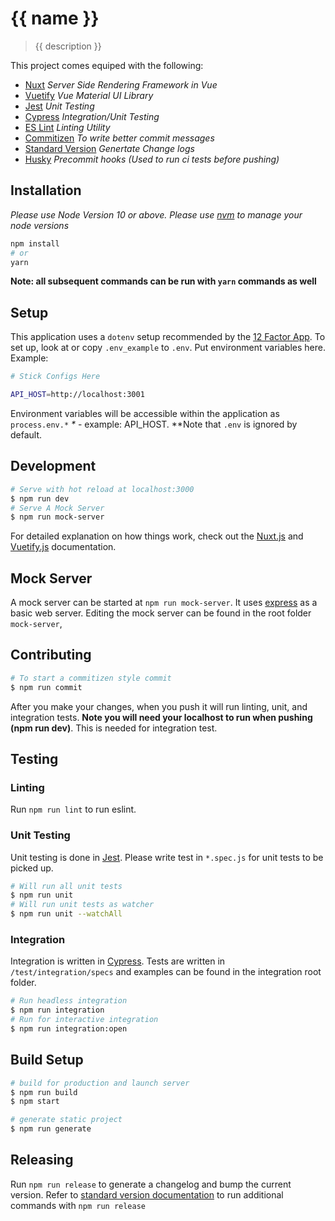 # {{ name }}
> {{ description }}

This project comes equiped with the following:
* [Nuxt](https://nuxtjs.org/) _Server Side Rendering Framework in Vue_
* [Vuetify](https://vuetifyjs.com/en/) _Vue Material UI Library_
* [Jest](https://jestjs.io/docs/en/getting-started) _Unit Testing_
* [Cypress](https://www.cypress.io/) _Integration/Unit Testing_
* [ES Lint](https://eslint.org/) _Linting Utility_
* [Commitizen](https://github.com/commitizen/cz-cli) _To write better commit messages_
* [Standard Version](https://github.com/conventional-changelog/standard-version) _Genertate Change logs_
* [Husky](https://github.com/commitizen/cz-cli) _Precommit hooks (Used to run ci tests before pushing)_


## Installation
_Please use Node Version 10 or above. Please use [nvm](https://github.com/creationix/nvm) to manage your node versions_

```bash
npm install
# or
yarn
```
**Note: all subsequent commands can be run with `yarn` commands as well**

## Setup
This application uses a `dotenv` setup recommended by the [12 Factor App](https://12factor.net/). To set up, look at or copy `.env_example` to `.env`. Put environment variables here. Example:

```bash
# Stick Configs Here 

API_HOST=http://localhost:3001

```
Environment variables will be accessible within the application as `process.env.*` _*_ - example: API_HOST. **Note that `.env` is ignored by default.

## Development
```bash
# Serve with hot reload at localhost:3000
$ npm run dev
# Serve A Mock Server
$ npm run mock-server
```

For detailed explanation on how things work, check out the [Nuxt.js](https://github.com/nuxt/nuxt.js) and [Vuetify.js](https://vuetifyjs.com/) documentation.

## Mock Server
A mock server can be started at `npm run mock-server`. It uses [express](https://expressjs.com/) as a basic web server. Editing the mock server can be found in the root folder `mock-server`,

## Contributing
```bash
# To start a commitizen style commit
$ npm run commit
```
After you make your changes, when you push it will run linting, unit, and integration tests. **Note you will need your localhost to run when pushing (npm run dev)**. This is needed for integration test. 

## Testing
### Linting
Run `npm run lint` to run eslint.

### Unit Testing
Unit testing is done in [Jest](https://jestjs.io/docs/en/getting-started). Please write test in `*.spec.js` for unit tests to be picked up.

```bash
# Will run all unit tests
$ npm run unit
# Will run unit tests as watcher
$ npm run unit --watchAll
```

### Integration
Integration is written in [Cypress](https://www.cypress.io/). Tests are written in `/test/integration/specs` and examples can be found in the integration root folder.

```bash
# Run headless integration
$ npm run integration
# Run for interactive integration
$ npm run integration:open
```

## Build Setup

``` bash
# build for production and launch server
$ npm run build
$ npm start

# generate static project
$ npm run generate
```

## Releasing
Run `npm run release` to generate a changelog and bump the current version. Refer to [standard version documentation](https://github.com/conventional-changelog/standard-version) to run additional commands with `npm run release`


